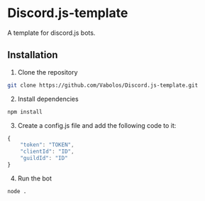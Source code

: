 ﻿# Discord.js-template

A template for discord.js bots.

## Installation

1. Clone the repository 
```bash
git clone https://github.com/Vabolos/Discord.js-template.git
```

2. Install dependencies
```bash
npm install
```

3. Create a config.js file and add the following code to it:
```js
{
	"token": "TOKEN",
	"clientId": "ID",
	"guildId": "ID"
}
```

4. Run the bot
```bash
node .
```

